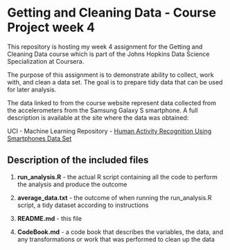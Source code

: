 # Getting and Cleaning Data - Course Project week 4

This repository is hosting my week 4 assignment for the Getting and Cleaning Data course which is part of the Johns Hopkins Data Science Specialization at Coursera.

The purpose of this assignment is to demonstrate ability to collect, work with, and clean a data set. The goal is to prepare tidy data that can be used for later analysis.

The data linked to from the course website represent data collected from the accelerometers from the Samsung Galaxy S smartphone. A full description is available at the site where the data was obtained:

UCI - Machine Learning Repository - 
[Human Activity Recognition Using Smartphones Data Set](http://archive.ics.uci.edu/ml/datasets/Human+Activity+Recognition+Using+Smartphones)



## Description of the included files

1. **run_analysis.R** - the actual R script containing all the code to perform the analysis and produce the outcome

1. **average_data.txt** - the outcome of when running the run_analysis.R script, a tidy dataset according to instructions 

1. **README.md** - this file

1. **CodeBook.md** - a code book that describes the variables, the data, and any transformations or work that was performed to clean up the data

